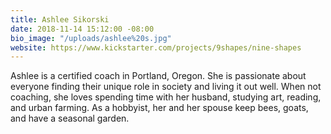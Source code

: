 ```yaml
---
title: Ashlee Sikorski
date: 2018-11-14 15:12:00 -08:00
bio_image: "/uploads/ashlee%20s.jpg"
website: https://www.kickstarter.com/projects/9shapes/nine-shapes
---
```


Ashlee is a certified coach in Portland, Oregon. She is passionate about everyone finding their unique role in society and living it out well. When not coaching, she loves spending time with her husband, studying art, reading, and urban farming. As a hobbyist, her and her spouse keep bees, goats, and have a seasonal garden.